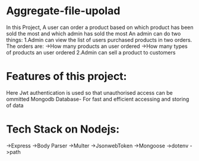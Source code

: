 # Aggregate-file-upolad
In this Project,
A user can order a product based on which product has been sold the most and which admin has sold the most
An admin can do two things:
  1.Admin can view the list of users purchased products in two orders. The orders are:
    ->How many products an user ordered
    ->How many types of products an user ordered
  2.Admin can sell a product to customers

# Features of this project:
Here Jwt authentication is used so that unauthorised access can be ommitted
Mongodb Database- For fast and efficient accessing and storing of data

# Tech Stack on Nodejs:
->Express
->Body Parser
->Multer
->JsonwebToken
->Mongoose
->dotenv
->path
